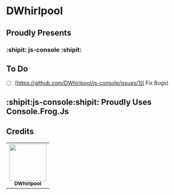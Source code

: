 # DWhirlpool
## Proudly Presents
### :shipit: js-console :shipit:
## To Do
- [ ] [https://github.com/DWhirlpool/js-console/issues/1](    Fix Bugs)
## :shipit:js-console:shipit: Proudly Uses Console.Frog.Js

## Credits
<table>
  <tr>
    <td align="center"><a href="https://github.com/DWhirlpool"><img src="https://avatars.githubusercontent.com/u/95860724?v=4" width="100px;" alt=""/><br /><sub><b>DWhirlpool</b></sub></a><br /><a href="#creator-dwhirlpool" title="Creator"></a></td>
  </tr>
</table>
